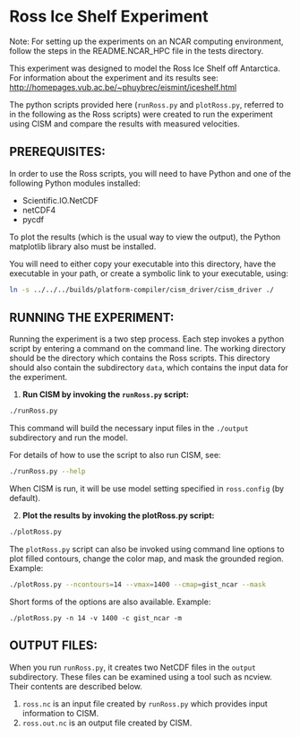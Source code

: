 Ross Ice Shelf Experiment
=========================

Note: For setting up the experiments on an NCAR computing environment, follow the steps in the README.NCAR_HPC file in the tests directory.

This experiment was designed to model the Ross Ice Shelf off Antarctica.  For
information about the experiment and its results see:
<http://homepages.vub.ac.be/~phuybrec/eismint/iceshelf.html>

The python scripts provided here (`runRoss.py` and `plotRoss.py`, referred to
in the following as the Ross scripts) were created to run the experiment using
CISM and compare the results with measured velocities.

PREREQUISITES:
--------------

In order to use the Ross scripts, you will need to have Python and one of the
following Python modules installed:
* Scientific.IO.NetCDF
* netCDF4
* pycdf

To plot the results (which is the usual way to view the output), the Python
matplotlib library also must be installed.

You will need to either copy your executable into this directory, have the
executable in your path, or create a symbolic link to your executable, using:

```sh
ln -s ../../../builds/platform-compiler/cism_driver/cism_driver ./
```

RUNNING THE EXPERIMENT:
-----------------------

Running the experiment is a two step process.  Each step invokes a python
script by entering a command on the command line.  The working directory should
be the directory which contains the Ross scripts.  This directory should also
contain the subdirectory `data`, which contains the input data for the
experiment.

1. __Run CISM by invoking the `runRoss.py` script:__

```sh
./runRoss.py
```

This command will build the necessary input files in the `./output`
subdirectory and run the model.  

For details of how to use the script to also run CISM, see:

```sh
./runRoss.py --help
```

When CISM is run, it will be use model setting specified in `ross.config` (by
default).


2. __Plot the results by invoking the plotRoss.py script:__

```sh
./plotRoss.py
```

The `plotRoss.py` script can also be invoked using command line options to plot
filled contours, change the color map, and mask the grounded region.  Example:

```sh
./plotRoss.py --ncontours=14 --vmax=1400 --cmap=gist_ncar --mask
```

Short forms of the options are also available.  Example:

```
./plotRoss.py -n 14 -v 1400 -c gist_ncar -m
```

OUTPUT FILES:
-------------

When you run `runRoss.py`, it creates two NetCDF files in the `output`
subdirectory.  These files can be examined using a tool such as ncview. Their
contents are described below.

1. `ross.nc` is an input file created by `runRoss.py` which provides input 
information to CISM.
2. `ross.out.nc` is an output file created by CISM.

